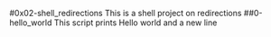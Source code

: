 #0x02-shell_redirections
This is a shell project on redirections
##0-hello_world
This script prints Hello world and a new line
